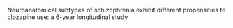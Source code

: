 Neuroanatomical subtypes of schizophrenia exhibit different propensities to clozapine use: a 6-year longitudinal study
